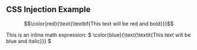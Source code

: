 
## CSS Injection Example

$$\color{red}{\text{\textbf{This text will be red and bold}}}$$

This is an inline math expression: $ \color{blue}{\text{\textit{This text will be blue and italic}}} $
